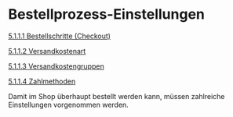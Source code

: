 # Bestellprozess-Einstellungen

[5.1.1.1 Bestellschritte (Checkout)](bestellschritte_checkout.md)

[5.1.1.2 Versandkostenart](versandkostenart.md)

[5.1.1.3 Versandkostengruppen](versandkostengruppen.md)

[5.1.1.4 Zahlmethoden](zahlmethoden.md)

Damit im Shop überhaupt bestellt werden kann, müssen zahlreiche Einstellungen vorgenommen werden.